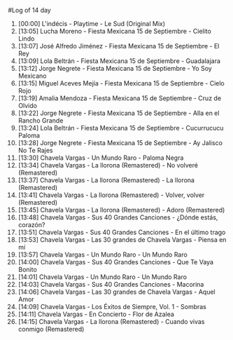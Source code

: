 #Log of 14 day

1. [00:00] L'indécis - Playtime - Le Sud (Original Mix)
1. [13:05] Lucha Moreno - Fiesta Mexicana 15 de Septiembre - Cielito Lindo
1. [13:07] José Alfredo Jiménez - Fiesta Mexicana 15 de Septiembre - El Rey
1. [13:09] Lola Beltrán - Fiesta Mexicana 15 de Septiembre - Guadalajara
1. [13:12] Jorge Negrete - Fiesta Mexicana 15 de Septiembre - Yo Soy Mexicano
1. [13:15] Miguel Aceves Mejía - Fiesta Mexicana 15 de Septiembre - Cielo Rojo
1. [13:19] Amalia Mendoza - Fiesta Mexicana 15 de Septiembre - Cruz de Olvido
1. [13:22] Jorge Negrete - Fiesta Mexicana 15 de Septiembre - Alla en el Rancho Grande
1. [13:24] Lola Beltrán - Fiesta Mexicana 15 de Septiembre - Cucurrucucu Paloma
1. [13:28] Jorge Negrete - Fiesta Mexicana 15 de Septiembre - Ay Jalisco No Te Rajes
1. [13:30] Chavela Vargas - Un Mundo Raro - Paloma Negra
1. [13:34] Chavela Vargas - La llorona (Remastered) - No volveré (Remastered)
1. [13:37] Chavela Vargas - La llorona (Remastered) - La llorona (Remastered)
1. [13:41] Chavela Vargas - La llorona (Remastered) - Volver, volver (Remastered)
1. [13:45] Chavela Vargas - La llorona (Remastered) - Adoro (Remastered)
1. [13:48] Chavela Vargas - Sus 40 Grandes Canciones - ¿Dónde estás, corazón?
1. [13:51] Chavela Vargas - Sus 40 Grandes Canciones - En el último trago
1. [13:53] Chavela Vargas - Las 30 grandes de Chavela Vargas - Piensa en mí
1. [13:57] Chavela Vargas - Un Mundo Raro - Un Mundo Raro
1. [14:00] Chavela Vargas - Sus 40 Grandes Canciones - Que Te Vaya Bonito
1. [14:01] Chavela Vargas - Un Mundo Raro - Un Mundo Raro
1. [14:03] Chavela Vargas - Sus 40 Grandes Canciones - Macorina
1. [14:06] Chavela Vargas - Las 30 grandes de Chavela Vargas - Aquel Amor
1. [14:09] Chavela Vargas - Los Éxitos de Siempre, Vol. 1 - Sombras
1. [14:11] Chavela Vargas - En Concierto - Flor de Azalea
1. [14:15] Chavela Vargas - La llorona (Remastered) - Cuando vivas conmigo (Remastered)
